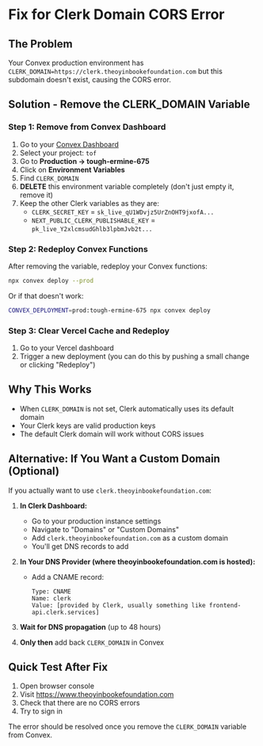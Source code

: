 # Fix for Clerk Domain CORS Error

## The Problem
Your Convex production environment has `CLERK_DOMAIN=https://clerk.theoyinbookefoundation.com` but this subdomain doesn't exist, causing the CORS error.

## Solution - Remove the CLERK_DOMAIN Variable

### Step 1: Remove from Convex Dashboard
1. Go to your [Convex Dashboard](https://dashboard.convex.dev)
2. Select your project: `tof` 
3. Go to **Production → tough-ermine-675**
4. Click on **Environment Variables**
5. Find `CLERK_DOMAIN` 
6. **DELETE** this environment variable completely (don't just empty it, remove it)
7. Keep the other Clerk variables as they are:
   - `CLERK_SECRET_KEY` = `sk_live_qU1WDvjz5UrZnOHT9jxofA...`
   - `NEXT_PUBLIC_CLERK_PUBLISHABLE_KEY` = `pk_live_Y2xlcmsudGhlb3lpbmJvb2t...`

### Step 2: Redeploy Convex Functions
After removing the variable, redeploy your Convex functions:

```bash
npx convex deploy --prod
```

Or if that doesn't work:
```bash
CONVEX_DEPLOYMENT=prod:tough-ermine-675 npx convex deploy
```

### Step 3: Clear Vercel Cache and Redeploy
1. Go to your Vercel dashboard
2. Trigger a new deployment (you can do this by pushing a small change or clicking "Redeploy")

## Why This Works
- When `CLERK_DOMAIN` is not set, Clerk automatically uses its default domain
- Your Clerk keys are valid production keys
- The default Clerk domain will work without CORS issues

## Alternative: If You Want a Custom Domain (Optional)

If you actually want to use `clerk.theoyinbookefoundation.com`:

1. **In Clerk Dashboard:**
   - Go to your production instance settings
   - Navigate to "Domains" or "Custom Domains"
   - Add `clerk.theoyinbookefoundation.com` as a custom domain
   - You'll get DNS records to add

2. **In Your DNS Provider (where theoyinbookefoundation.com is hosted):**
   - Add a CNAME record:
     ```
     Type: CNAME
     Name: clerk
     Value: [provided by Clerk, usually something like frontend-api.clerk.services]
     ```

3. **Wait for DNS propagation** (up to 48 hours)

4. **Only then** add back `CLERK_DOMAIN` in Convex

## Quick Test After Fix
1. Open browser console
2. Visit https://www.theoyinbookefoundation.com
3. Check that there are no CORS errors
4. Try to sign in

The error should be resolved once you remove the `CLERK_DOMAIN` variable from Convex.